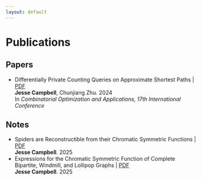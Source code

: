 ```yaml
---
layout: default
---
```


  <h1>Publications</h1>
  
  <section id="papers">
    <h2>Papers</h2>
    <ul>
      <li>
        <span class="publication-title">Differentially Private Counting Queries on Approximate Shortest Paths</span> | <a href="files/approximate_range_query.pdf" target="_blank">PDF</a><br>
         <span class="publication-authors"><b>Jesse Campbell</b>, Chunjiang Zhu. 2024</span><br>
        <span class="publication-venue">In <em>Combinatorial Optimization and Applications, 17th International Conference</em></span><br>
      </li>
    </ul>
  </section>
  
  <section id="notes">
    <h2>Notes</h2>
    <ul>
      <li>
        <span class="publication-title">Spiders are Reconstructible from their Chromatic Symmetric Functions</span> | <a href="files/spiders.pdf" target="_blank">PDF</a><br> 
        <span class="publication-authors"><b>Jesse Campbell</b>. 2025</span><br>
      </li>
      <li>
        <span class="publication-title">Expressions for the Chromatic Symmetric Function of Complete Bipartite, Windmill, and Lollipop Graphs</span> | <a href="files/bases.pdf" target="_blank">PDF</a><br>
        <span class="publication-authors"><b>Jesse Campbell</b>. 2025</span><br>
      </li>
    </ul>
  </section>
